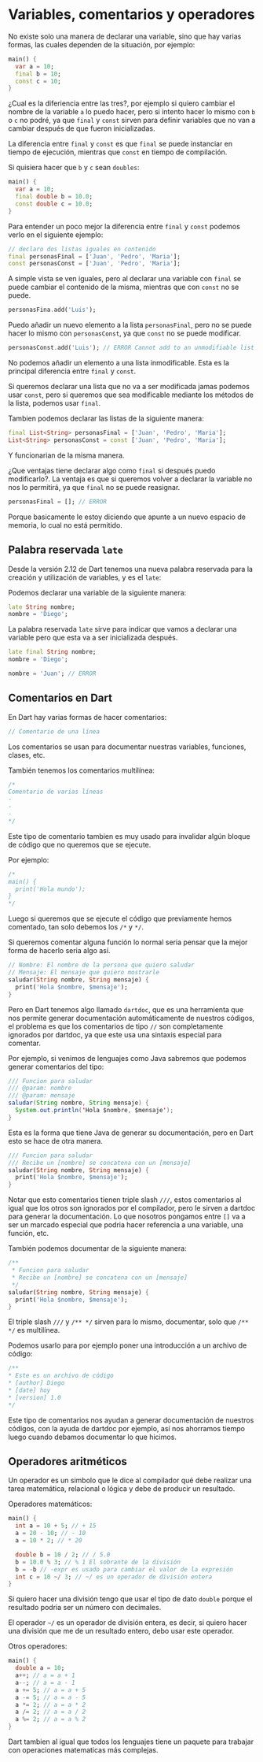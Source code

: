 # Variables, comentarios y operadores

No existe solo una manera de declarar una variable, sino que hay varias formas, las cuales dependen de la situación, por ejemplo:

```dart
main() {
  var a = 10;
  final b = 10;
  const c = 10;
}
```

¿Cual es la diferiencia entre las tres?, por ejemplo si quiero cambiar el nombre de la variable `a` lo puedo hacer, pero si intento hacer lo mismo con `b` o `c` no podré, ya que `final` y `const` sirven para definir variables que no van a cambiar después de que fueron inicializadas.

La diferencia entre `final` y `const` es que `final` se puede instanciar en tiempo de ejecución, mientras que `const` en tiempo de compilación.

Si quisiera hacer que `b` y `c` sean `doubles`:

```dart
main() {
  var a = 10;
  final double b = 10.0;
  const double c = 10.0;
}
```

Para entender un poco mejor la diferencia entre `final` y `const` podemos verlo en el siguiente ejemplo:

```dart
// declaro dos listas iguales en contenido
final personasFinal = ['Juan', 'Pedro', 'Maria'];
const personasConst = ['Juan', 'Pedro', 'Maria'];
```

A simple vista se ven iguales, pero al declarar una variable con `final` se puede cambiar el contenido de la misma, mientras que con `const` no se puede.

```dart
personasFina.add('Luis');
```

Puedo añadir un nuevo elemento a la lista `personasFinal`, pero no se puede hacer lo mismo con `personasConst`, ya que `const` no se puede modificar.

```dart
personasConst.add('Luis'); // ERROR Cannot add to an unmodifiable list
```

No podemos añadir un elemento a una lista inmodificable. Esta es la principal diferencia entre `final` y `const`.

Si queremos declarar una lista que no va a ser modificada jamas podemos usar `const`, pero si queremos que sea modificable mediante los métodos de la lista, podemos usar `final`.

Tambien podemos declarar las listas de la siguiente manera:

```dart
final List<String> personasFinal = ['Juan', 'Pedro', 'Maria'];
List<String> personasConst = const ['Juan', 'Pedro', 'Maria'];
```

Y funcionarian de la misma manera.

¿Que ventajas tiene declarar algo como `final` si después puedo modificarlo?. La ventaja es que si queremos volver a declarar la variable no nos lo permitirá, ya que `final` no se puede reasignar.

```dart
personasFinal = []; // ERROR
```

Porque basicamente le estoy diciendo que apunte a un nuevo espacio de memoria, lo cual no está permitido.

## Palabra reservada `late`

Desde la versión 2.12 de Dart tenemos una nueva palabra reservada para la creación y utilización de variables, y es el `late`:

Podemos declarar una variable de la siguiente manera:

```dart
late String nombre;
nombre = 'Diego';
```

La palabra reservada `late` sirve para indicar que vamos a declarar una variable pero que esta va a ser inicializada después.

```dart
late final String nombre;
nombre = 'Diego';

nombre = 'Juan'; // ERROR
```

## Comentarios en Dart

En Dart hay varias formas de hacer comentarios:

```dart
// Comentario de una línea
```

Los comentarios se usan para documentar nuestras variables, funciones, clases, etc.

También tenemos los comentarios multilínea:

```dart
/*
Comentario de varias líneas
-
-
-
*/
```

Este tipo de comentario tambien es muy usado para invalidar algún bloque de código que no queremos que se ejecute.

Por ejemplo:

```dart
/*
main() {
  print('Hola mundo');
}
*/
```

Luego si queremos que se ejecute el código que previamente hemos comentado, tan solo debemos los `/*` y `*/`.

Si queremos comentar alguna función lo normal seria pensar que la mejor forma de hacerlo seria algo así.

```dart
// Nombre: El nombre de la persona que quiero saludar
// Mensaje: El mensaje que quiero mostrarle
saludar(String nombre, String mensaje) {
  print('Hola $nombre, $mensaje');
}
```

Pero en Dart tenemos algo llamado `dartdoc`, que es una herramienta que nos permite generar documentación automáticamente de nuestros códigos, el problema es que los comentarios de tipo `//` son completamente ignorados por dartdoc, ya que este usa una sintaxis especial para comentar.

Por ejemplo, si venimos de lenguajes como Java sabremos que podemos generar comentarios del tipo:

```java
/// Funcion para saludar
/// @param: nombre
/// @param: mensaje
saludar(String nombre, String mensaje) {
  System.out.println('Hola $nombre, $mensaje');
}
```

Esta es la forma que tiene Java de generar su documentación, pero en Dart esto se hace de otra manera.

```dart
/// Funcion para saludar
/// Recibe un [nombre] se concatena con un [mensaje]
saludar(String nombre, String mensaje) {
  print('Hola $nombre, $mensaje');
}
```

Notar que esto comentarios tienen triple slash `///`, estos comentarios al igual que los otros son ignorados por el compilador, pero le sirven a dartdoc para generar la documentación. Lo que nosotros pongamos entre `[]` va a ser un marcado especial que podria hacer referencia a una variable, una función, etc.

También podemos documentar de la siguiente manera:

```dart
/**
 * Funcion para saludar
 * Recibe un [nombre] se concatena con un [mensaje]
 */
saludar(String nombre, String mensaje) {
  print('Hola $nombre, $mensaje');
}
```

El triple slash `///` y `/** */` sirven para lo mismo, documentar, solo que `/** */` es multilínea.

Podemos usarlo para por ejemplo poner una introducción a un archivo de código:

```dart
/**
* Este es un archivo de código
* [author] Diego
* [date] hoy
* [version] 1.0
*/
```

Este tipo de comentarios nos ayudan a generar documentación de nuestros códigos, con la ayuda de dartdoc por ejemplo, así nos ahorramos tiempo luego cuando debamos documentar lo que hicimos.

## Operadores aritméticos

Un operador es un simbolo que le dice al compilador qué debe realizar una tarea matemática, relacional o lógica y debe de producir un resultado.

Operadores matemáticos:

```dart
main() {
  int a = 10 + 5; // + 15
  a = 20 - 10; // - 10
  a = 10 * 2; // * 20

  double b = 10 / 2; // / 5.0
  b = 10.0 % 3; // % 1 El sobrante de la división
  b = -b // -expr es usado para cambiar el valor de la expresión
  int c = 10 ~/ 3; // ~/ es un operador de división entera 
}
```

Si quiero hacer una división tengo que usar el tipo de dato `double` porque el resultado podria ser un número con decimales.

El operador `~/` es un operador de división entera, es decir, si quiero hacer una división que me de un resultado entero, debo usar este operador.

Otros operadores:

```dart
main() {
  double a = 10;
  a++; // a = a + 1
  a--; // a = a - 1
  a += 5; // a = a + 5
  a -= 5; // a = a - 5
  a *= 2; // a = a * 2
  a /= 2; // a = a / 2 
  a %= 2; // a = a % 2
}
```

Dart tambien al igual que todos los lenguajes tiene un paquete para trabajar con operaciones matematicas más complejas.